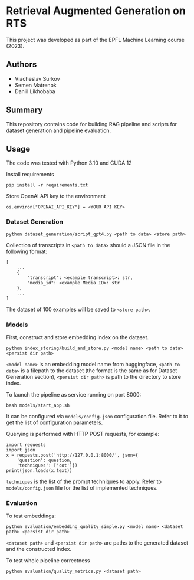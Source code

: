 # Retrieval Augmented Generation on RTS

This project was developed as part of the EPFL Machine Learning course (2023).

## Authors

- Viacheslav Surkov
- Semen Matrenok
- Daniil Likhobaba

## Summary

This repository contains code for building RAG pipeline and scripts for dataset generation and pipeline evaluation.

## Usage

The code was tested with Python 3.10 and CUDA 12

Install requirements

    pip install -r requirements.txt

Store OpenAI API key to the environment

    os.environ["OPENAI_API_KEY"] = <YOUR API KEY>

### Dataset Generation

    python dataset_generation/script_gpt4.py <path to data> <store path>

Collection of transcripts in ```<path to data>``` should a JSON file in the following format:

    [
        ...
        {
            "transcript": <example transcript>: str,
            "media_id": <example Media ID>: str
        },
        ...
    ]

The dataset of 100 examples will be saved to ```<store path>```.

### Models

First, construct and store embedding index on the dataset.

    python index_storing/build_and_store.py <model name> <path to data> <persist dir path>

```<model name>``` is an embedding model name from huggingface, ```<path to data>``` is a filepath to the dataset (the format is the same as for Dataset Generation section), ```<persist dir path>``` is path to the directory to store index.

To launch the pipeline as service running on port 8000:

    bash models/start_app.sh

It can be configured via ```models/config.json``` configuration file. Refer to it to get the list of configuration parameters.

Querying is performed with HTTP POST requests, for example:

    import requests
    import json
    x = requests.post('http://127.0.0.1:8000/', json={
        'question': question, 
        'techniques': ['cot']})
    print(json.loads(x.text))

```techniques``` is the list of the prompt techniques to apply. Refer to ```models/config.json``` file for the list of implemented techniques.


### Evaluation

To test embeddings:

    python evaluation/embedding_quality_simple.py <model name> <dataset path> <persist dir path>

```<dataset path>``` and ```<persist dir path>``` are paths to the generated dataset and the constructed index.

To test whole pipeline correctness

    python evaluation/quality_metrics.py <dataset path>
